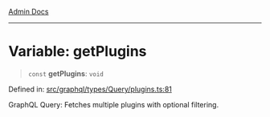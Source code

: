 [Admin Docs](/)

***

# Variable: getPlugins

> `const` **getPlugins**: `void`

Defined in: [src/graphql/types/Query/plugins.ts:81](https://github.com/Sourya07/talawa-api/blob/ead7a48e0174153214ee7311f8b242ee1c1a12ca/src/graphql/types/Query/plugins.ts#L81)

GraphQL Query: Fetches multiple plugins with optional filtering.
